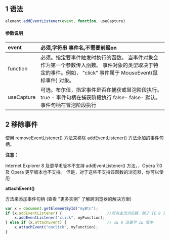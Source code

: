 ## 1 语法

```js
element.addEventListener(event, function, useCapture)
```

#### 参数说明

| event | 必须,字符串 事件名,不需要前缀on |
| :--- | :--- |
| function | 必须。指定要事件触发时执行的函数。                                     当事件对象会作为第一个参数传入函数。 事件对象的类型取决于特定的事件。例如， "click" 事件属于 MouseEvent\(鼠标事件\) 对象。 |
| useCapture | 可选。布尔值，指定事件是否在捕获或冒泡阶段执行。             true - 事件句柄在捕获阶段执行                                                    false- false- 默认。事件句柄在冒泡阶段执行 |

## 2 移除事件

使用 removeEventListener\(\) 方法来移除 addEventListener\(\) 方法添加的事件句柄。

**注意：**

Internet Explorer 8 及更早IE版本不支持 addEventListener\(\) 方法，，Opera 7.0 及 Opera 更早版本也不支持。 但是，对于这些不支持该函数的浏览器，你可以使用

**attachEvent\(\)**

方法来添加事件句柄 \(查看 "更多实例" 了解跨浏览器的解决方案\)

```js
var x = document.getElementById("myBtn");
if (x.addEventListener) {                    //所有主流浏览器，除了 IE 8 及更早 IE版本
    x.addEventListener("click", myFunction);
} else if (x.attachEvent) {                  // IE 8 及更早 IE 版本
    x.attachEvent("onclick", myFunction);
}
```




